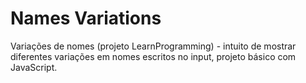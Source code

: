 # Names Variations 
Variações de nomes (projeto LearnProgramming) - intuito de mostrar diferentes variações em nomes escritos no input, projeto básico com JavaScript.
